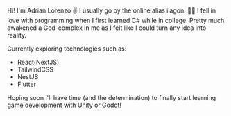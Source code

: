 Hi! I'm Adrian Lorenzo ✌
I usually go by the online alias ilagon. 🐱‍👤
I fell in love with programming when I first learned C# while in college.
Pretty much awakened a God-complex in me as I felt like I could turn any idea into reality.

Currently exploring technologies such as:
- React(NextJS)
- TailwindCSS
- NestJS
- Flutter

Hoping soon i'll have time (and the determination) to finally start learning game development with Unity or Godot!

<!---
ilagon/ilagon is a ✨ special ✨ repository because its `README.md` (this file) appears on your GitHub profile.
You can click the Preview link to take a look at your changes.
--->
